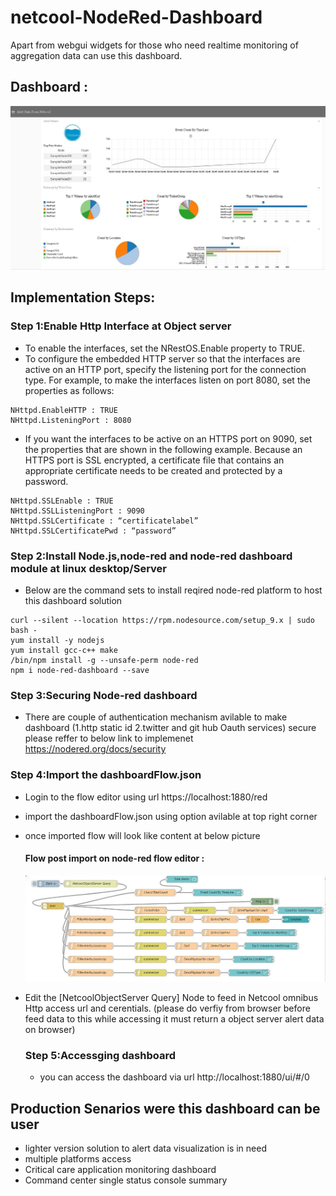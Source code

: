# netcool-NodeRed-Dashboard

Apart from webgui widgets for those who need realtime monitoring of aggregation data can use this dashboard.


Dashboard :
----------
 ![flow](dashboard.jpg)

## Implementation Steps:

### Step 1:Enable Http Interface at Object server
- To enable the interfaces, set the NRestOS.Enable property to TRUE.
- To configure the embedded HTTP server so that the interfaces are active on an HTTP port, specify the listening port for the connection type. For example, to make the interfaces listen on port 8080, set the properties as follows:

```
NHttpd.EnableHTTP : TRUE
NHttpd.ListeningPort : 8080

```
- If you want the interfaces to be active on an HTTPS port on 9090, set the properties that are shown in the following example. Because an HTTPS port is SSL encrypted, a certificate file that contains an appropriate certificate needs to be created and protected by a password.
```
NHttpd.SSLEnable : TRUE
NHttpd.SSLListeningPort : 9090
NHttpd.SSLCertificate : “certificatelabel”
NHttpd.SSLCertificatePwd : “password”

```
### Step 2:Install Node.js,node-red and node-red dashboard module at linux desktop/Server
- Below are the command sets to install reqired node-red platform to host this dashboard solution
```
curl --silent --location https://rpm.nodesource.com/setup_9.x | sudo bash -
yum install -y nodejs
yum install gcc-c++ make
/bin/npm install -g --unsafe-perm node-red
npm i node-red-dashboard --save
```

### Step 3:Securing Node-red dashboard
- There are couple of authentication mechanism avilable to make dashboard (1.http static id 2.twitter and git hub Oauth services) secure please reffer to below link to implemenet 
   https://nodered.org/docs/security 
   
### Step 4:Import the dashboardFlow.json
- Login to the flow editor using url https://localhost:1880/red 
- import the dashboardFlow.json using option avilable at top right corner
- once imported flow will look like content at below picture

  #### Flow post import on node-red flow editor :
     ![flow](flow.jpg)
- Edit the [NetcoolObjectServer Query] Node to feed in Netcool omnibus Http access url and cerentials.
  (please do verfiy from browser before feed data to this while accessing it must return a object server alert data on browser)
  
  ### Step 5:Accessging dashboard
  - you can access the dashboard via url http://localhost:1880/ui/#/0
  
## Production Senarios were this dashboard can be user
  
- lighter version solution to alert data visualization is in need
- multiple platforms access
- Critical care application monitoring dashboard
- Command center single status console summary
